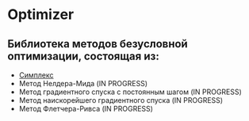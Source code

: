 # Optimizer
## Библиотека методов безусловной оптимизации, состоящая из:
* [Симплекс](https://github.com/LIvanoff/Optimizer/blob/master/Simplex.ixx)
* Метод Нелдера-Мида (IN PROGRESS)
* Метод градиентного спуска с постоянным шагом (IN PROGRESS)
* Метод наискорейшего градиентного спуска (IN PROGRESS)
* Метод Флетчера-Ривса (IN PROGRESS)
